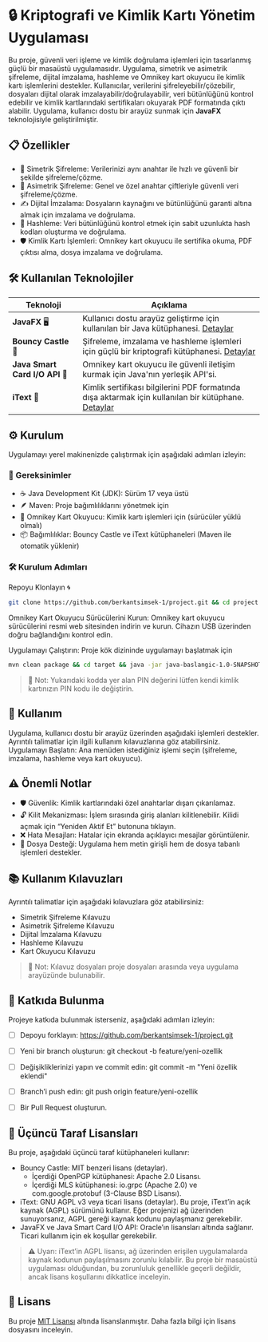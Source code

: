 # 🔒 Kriptografi ve Kimlik Kartı Yönetim Uygulaması

Bu proje, güvenli veri işleme ve kimlik doğrulama işlemleri için tasarlanmış güçlü bir masaüstü uygulamasıdır. Uygulama, simetrik ve asimetrik şifreleme, dijital imzalama, hashleme ve Omnikey kart okuyucu ile kimlik kartı işlemlerini destekler. Kullanıcılar, verilerini şifreleyebilir/çözebilir, dosyaları dijital olarak imzalayabilir/doğrulayabilir, veri bütünlüğünü kontrol edebilir ve kimlik kartlarındaki sertifikaları okuyarak PDF formatında çıktı alabilir. Uygulama, kullanıcı dostu bir arayüz sunmak için **JavaFX** teknolojisiyle geliştirilmiştir.



## 📋 Özellikler
- 🔐 Simetrik Şifreleme: Verilerinizi aynı anahtar ile hızlı ve güvenli bir şekilde şifreleme/çözme.
- 🔑 Asimetrik Şifreleme: Genel ve özel anahtar çiftleriyle güvenli veri şifreleme/çözme.
- ✍️ Dijital İmzalama: Dosyaların kaynağını ve bütünlüğünü garanti altına almak için imzalama ve doğrulama.
- 📜 Hashleme: Veri bütünlüğünü kontrol etmek için sabit uzunlukta hash kodları oluşturma ve doğrulama.
- 🛡️ Kimlik Kartı İşlemleri: Omnikey kart okuyucu ile sertifika okuma, PDF çıktısı alma, dosya imzalama ve doğrulama.



## 🛠️ Kullanılan Teknolojiler
| Teknoloji          | Açıklama                                                                 |
|--------------------|-------------------------------------------------------------------------|
| **JavaFX** 🖥️     | Kullanıcı dostu arayüz geliştirme için kullanılan bir Java kütüphanesi. [Detaylar](https://openjfx.io/) |
| **Bouncy Castle** 🔐 | Şifreleme, imzalama ve hashleme işlemleri için güçlü bir kriptografi kütüphanesi. [Detaylar](https://www.bouncycastle.org/) |
| **Java Smart Card I/O API** 🪪 | Omnikey kart okuyucu ile güvenli iletişim kurmak için Java'nın yerleşik API'si. |
| **iText** 📄       | Kimlik sertifikası bilgilerini PDF formatında dışa aktarmak için kullanılan bir kütüphane. [Detaylar](https://itextpdf.com/) |


## ⚙️ Kurulum
Uygulamayı yerel makinenizde çalıştırmak için aşağıdaki adımları izleyin:

### 📌 Gereksinimler
- ☕ Java Development Kit (JDK): Sürüm 17 veya üstü
- 🪶 Maven: Proje bağımlılıklarını yönetmek için
- 🪪 Omnikey Kart Okuyucu: Kimlik kartı işlemleri için (sürücüler yüklü olmalı)
- 📦 Bağımlılıklar: Bouncy Castle ve iText kütüphaneleri (Maven ile otomatik yüklenir)

### 🛠️ Kurulum Adımları
Repoyu Klonlayın 🌀
```bash
git clone https://github.com/berkantsimsek-1/project.git && cd project
```
Omnikey Kart Okuyucu Sürücülerini Kurun: Omnikey kart okuyucu sürücülerini resmi web sitesinden indirin ve kurun. Cihazın USB üzerinden doğru bağlandığını kontrol edin.

Uygulamayı Çalıştırın: Proje kök dizininde uygulamayı başlatmak için
```bash
mvn clean package && cd target && java -jar java-baslangic-1.0-SNAPSHOT.jar -pin=123456
```
> 📝 Not: Yukarıdaki kodda yer alan PIN değerini lütfen kendi kimlik kartınızın PIN kodu ile değiştirin.



## 🚀 Kullanım
Uygulama, kullanıcı dostu bir arayüz üzerinden aşağıdaki işlemleri destekler. Ayrıntılı talimatlar için ilgili kullanım kılavuzlarına göz atabilirsiniz.
Uygulamayı Başlatın: Ana menüden istediğiniz işlemi seçin (şifreleme, imzalama, hashleme veya kart okuyucu).



## ⚠️ Önemli Notlar
- 🛡️ Güvenlik: Kimlik kartlarındaki özel anahtarlar dışarı çıkarılamaz.
- 🔓 Kilit Mekanizması: İşlem sırasında giriş alanları kilitlenebilir. Kilidi açmak için “Yeniden Aktif Et” butonuna tıklayın.
- ❌ Hata Mesajları: Hatalar için ekranda açıklayıcı mesajlar görüntülenir.
- 📁 Dosya Desteği: Uygulama hem metin girişli hem de dosya tabanlı işlemleri destekler.



## 📚 Kullanım Kılavuzları
Ayrıntılı talimatlar için aşağıdaki kılavuzlara göz atabilirsiniz:
- Simetrik Şifreleme Kılavuzu
- Asimetrik Şifreleme Kılavuzu
- Dijital İmzalama Kılavuzu
- Hashleme Kılavuzu
- Kart Okuyucu Kılavuzu
> 📝 Not: Kılavuz dosyaları proje dosyaları arasında veya uygulama arayüzünde bulunabilir.



## 🤝 Katkıda Bulunma
Projeye katkıda bulunmak isterseniz, aşağıdaki adımları izleyin:
- [ ] Depoyu forklayın: https://github.com/berkantsimsek-1/project.git
- [ ] Yeni bir branch oluşturun: git checkout -b feature/yeni-ozellik
- [ ] Değişikliklerinizi yapın ve commit edin: git commit -m "Yeni özellik eklendi"
- [ ] Branch’i push edin: git push origin feature/yeni-ozellik
- [ ] Bir Pull Request oluşturun.



## 📜 Üçüncü Taraf Lisansları
Bu proje, aşağıdaki üçüncü taraf kütüphaneleri kullanır:
- Bouncy Castle: MIT benzeri lisans (detaylar).
  - İçerdiği OpenPGP kütüphanesi: Apache 2.0 Lisansı.
  - İçerdiği MLS kütüphanesi: io.grpc (Apache 2.0) ve com.google.protobuf (3-Clause BSD Lisansı).
- iText: GNU AGPL v3 veya ticari lisans (detaylar). Bu proje, iText’in açık kaynak (AGPL) sürümünü kullanır. Eğer projenizi ağ üzerinden sunuyorsanız, AGPL gereği kaynak kodunu paylaşmanız gerekebilir.
- JavaFX ve Java Smart Card I/O API: Oracle’ın lisansları altında sağlanır. Ticari kullanım için ek koşullar gerekebilir.
> ⚠️ Uyarı: iText’in AGPL lisansı, ağ üzerinden erişilen uygulamalarda kaynak kodunun paylaşılmasını zorunlu kılabilir. Bu proje bir masaüstü uygulaması olduğundan, bu zorunluluk genellikle geçerli değildir, ancak lisans koşullarını dikkatlice inceleyin.



## 📜 Lisans
Bu proje [MIT Lisansı](LICENSE) altında lisanslanmıştır. Daha fazla bilgi için lisans dosyasını inceleyin.
